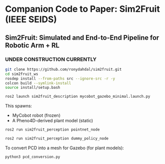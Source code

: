 # Companion Code to Paper: Sim2Fruit (IEEE SEIDS)
## Sim2Fruit: Simulated and End-to-End Pipeline for Robotic Arm + RL
### UNDER CONSTRUCTION CURRENTLY
```bash
git clone https://github.com/ronydahdal/sim2fruit.git
cd sim2fruit_ws
rosdep install --from-paths src --ignore-src -r -y
colcon build --symlink-install
source install/setup.bash
```

```bash
ros2 launch sim2fruit_description mycobot_gazebo_minimal.launch.py
```
This spawns:
- MyCobot robot (frozen)
- A Pheno4D-derived plant model (static)

```bash
ros2 run sim2fruit_perception pointnet_node
```

```bash
ros2 run sim2fruit_perception dummy_policy_node
```

To convert PCD into a mesh for Gazebo (for plant models):
```bash
python3 pcd_conversion.py
```

